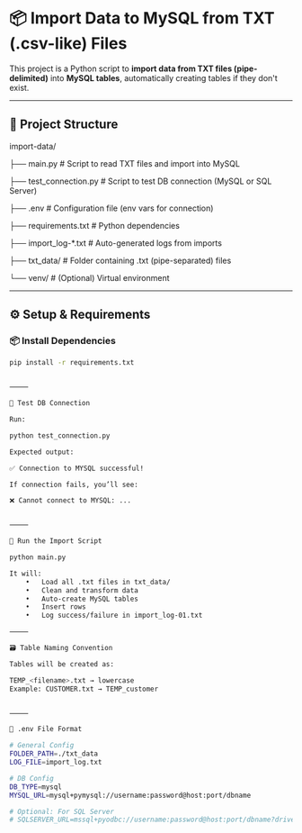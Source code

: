 # 📦 Import Data to MySQL from TXT (.csv-like) Files

This project is a Python script to **import data from TXT files (pipe-delimited)** into **MySQL tables**, automatically creating tables if they don't exist.

---

## 📁 Project Structure

import-data/

├── main.py # Script to read TXT files and import into MySQL

├── test_connection.py # Script to test DB connection (MySQL or SQL Server)

├── .env # Configuration file (env vars for connection)

├── requirements.txt # Python dependencies

├── import_log-\*.txt # Auto-generated logs from imports

├── txt_data/ # Folder containing .txt (pipe-separated) files

└── venv/ # (Optional) Virtual environment

---

## ⚙️ Setup & Requirements

### 📦 Install Dependencies

```bash
pip install -r requirements.txt


⸻

🧪 Test DB Connection

Run:

python test_connection.py

Expected output:

✅ Connection to MYSQL successful!

If connection fails, you’ll see:

❌ Cannot connect to MYSQL: ...


⸻

🚀 Run the Import Script

python main.py

It will:
	•	Load all .txt files in txt_data/
	•	Clean and transform data
	•	Auto-create MySQL tables
	•	Insert rows
	•	Log success/failure in import_log-01.txt

⸻

🗃️ Table Naming Convention

Tables will be created as:

TEMP_<filename>.txt → lowercase
Example: CUSTOMER.txt → TEMP_customer


⸻

📄 .env File Format

# General Config
FOLDER_PATH=./txt_data
LOG_FILE=import_log.txt

# DB Config
DB_TYPE=mysql
MYSQL_URL=mysql+pymysql://username:password@host:port/dbname

# Optional: For SQL Server
# SQLSERVER_URL=mssql+pyodbc://username:password@host:port/dbname?driver=ODBC+Driver+17+for+SQL+Server
```
